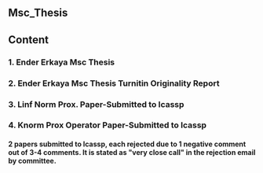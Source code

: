 ## Msc_Thesis
## Content
### 1. Ender Erkaya Msc Thesis
### 2. Ender Erkaya Msc Thesis Turnitin Originality Report
### 3. Linf Norm Prox. Paper-Submitted to Icassp
### 4. Knorm Prox Operator Paper-Submitted to Icassp
#### 2 papers submitted to Icassp, each rejected due to 1 negative comment out of 3-4 comments. It is stated as "very close call" in the rejection email by committee.

